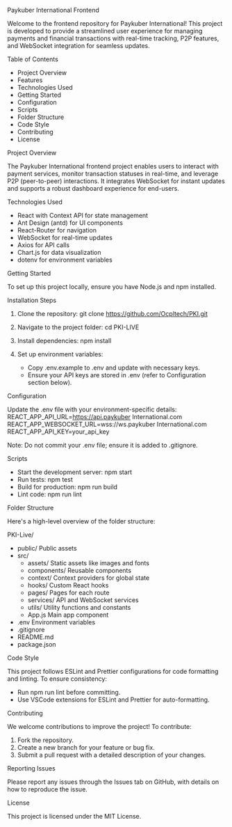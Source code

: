 
Paykuber International Frontend

Welcome to the frontend repository for Paykuber International! This project is developed to provide a streamlined user experience for managing payments and financial transactions with real-time tracking, P2P features, and WebSocket integration for seamless updates.

Table of Contents

- Project Overview
- Features
- Technologies Used
- Getting Started
- Configuration
- Scripts
- Folder Structure
- Code Style
- Contributing
- License

Project Overview

The Paykuber International frontend project enables users to interact with payment services, monitor transaction statuses in real-time, and leverage P2P (peer-to-peer) interactions. It integrates WebSocket for instant updates and supports a robust dashboard experience for end-users.



Technologies Used

- React with Context API for state management
- Ant Design (antd) for UI components
- React-Router for navigation
- WebSocket for real-time updates
- Axios for API calls
- Chart.js for data visualization
- dotenv for environment variables

Getting Started

To set up this project locally, ensure you have Node.js and npm installed.

Installation Steps

1. Clone the repository:
   git clone https://github.com/Ocpltech/PKI.git

2. Navigate to the project folder:
   cd PKI-LIVE

3. Install dependencies:
   npm install

4. Set up environment variables:
   - Copy .env.example to .env and update with necessary keys.
   - Ensure your API keys are stored in .env (refer to Configuration section below).

Configuration

Update the .env file with your environment-specific details:
REACT_APP_API_URL=https://api.paykuber International.com
REACT_APP_WEBSOCKET_URL=wss://ws.paykuber International.com
REACT_APP_API_KEY=your_api_key

Note: Do not commit your .env file; ensure it is added to .gitignore.

Scripts

- Start the development server:
  npm start
- Run tests:
  npm test
- Build for production:
  npm run build
- Lint code:
  npm run lint

Folder Structure

Here's a high-level overview of the folder structure:

PKI-Live/
- public/                Public assets
- src/
  - assets/            Static assets like images and fonts
  - components/        Reusable components
  - context/           Context providers for global state
  - hooks/             Custom React hooks
  - pages/             Pages for each route
  - services/          API and WebSocket services
  - utils/             Utility functions and constants
  - App.js             Main app component
- .env                   Environment variables
- .gitignore
- README.md
- package.json

Code Style

This project follows ESLint and Prettier configurations for code formatting and linting. To ensure consistency:
- Run npm run lint before committing.
- Use VSCode extensions for ESLint and Prettier for auto-formatting.

Contributing

We welcome contributions to improve the project! To contribute:
1. Fork the repository.
2. Create a new branch for your feature or bug fix.
3. Submit a pull request with a detailed description of your changes.

Reporting Issues

Please report any issues through the Issues tab on GitHub, with details on how to reproduce the issue.

License

This project is licensed under the MIT License.

